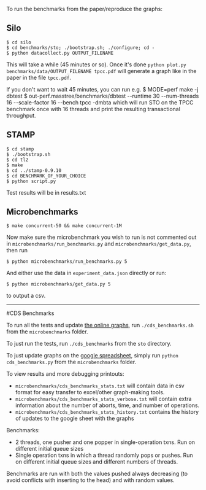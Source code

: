 To run the benchmarks from the paper/reproduce the graphs:

Silo
----
    $ cd silo
    $ cd benchmarks/sto; ./bootstrap.sh; ./configure; cd -
    $ python datacollect.py OUTPUT_FILENAME
This will take a while (45 minutes or so). Once it's done
`python plot.py benchmarks/data/OUTPUT_FILENAME tpcc.pdf` will generate
a graph like in the paper in the file `tpcc.pdf`.

If you don't want to wait 45 minutes, you can run e.g.
    $ MODE=perf make -j dbtest
    $ out-perf.masstree/benchmarks/dbtest --runtime 30 --num-threads 16 --scale-factor 16 --bench tpcc -dmbta
which will run STO on the TPCC benchmark once with 16 threads and print the
resulting transactional throughput.

STAMP
-----
    $ cd stamp
    $ ./bootstrap.sh
    $ cd tl2
    $ make
    $ cd ../stamp-0.9.10
    $ cd BENCHMARK_OF_YOUR_CHOICE
    $ python script.py
Test results will be in results.txt

Microbenchmarks
---------------
    $ make concurrent-50 && make concurrent-1M
Now make sure the microbenchmark you wish to run is not commented out in
`microbenchmarks/run_benchmarks.py` and `microbenchmarks/get_data.py`, then run 

    $ python microbenchmarks/run_benchmarks.py 5
And either use the data in `experiment_data.json` directly or run:

    $ python microbenchmarks/get_data.py 5
to output a csv.

----------------

#CDS Benchmarks

To run all the tests and update [the online graphs](https://docs.google.com/spreadsheets/d/15fHBqqtfJRCueLseBjBoBai-YIInzZFhCrCBiwzW-b4/edit?usp=sharing), run `./cds_benchmarks.sh` from the `microbenchmarks` folder.

To just run the tests, run `./cds_benchmarks` from the `sto` directory.

To just update graphs on the [google spreadsheet](https://docs.google.com/spreadsheets/d/15fHBqqtfJRCueLseBjBoBai-YIInzZFhCrCBiwzW-b4/edit?usp=sharing), simply run `python cds_benchmarks.py` from the `microbenchmarks` folder.

To view results and more debugging printouts:
- `microbenchmarks/cds_benchmarks_stats.txt` will contain data in csv format for easy transfer to excel/other graph-making tools.
- `microbenchmarks/cds_benchmarks_stats_verbose.txt` will contain extra information about the number of aborts, time, and number of operations.
- `microbenchmarks/cds_benchmarks_stats_history.txt` contains the history of updates to the google sheet with the graphs

Benchmarks:
- 2 threads, one pusher and one popper in single-operation txns. Run on different initial queue sizes
- Single operation txns in which a thread randomly pops or pushes. Run on different initial queue sizes and different numbers of threads.

Benchmarks are run with both the values pushed always decreasing (to avoid conflicts with inserting to the head) and with random values.
